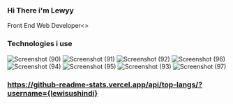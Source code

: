 ### Hi There i'm Lewyy

<p> Front End Web Developer<>

<br>


### Technologies i use
![Screenshot (90)](https://user-images.githubusercontent.com/104835999/211186740-f308c536-4ad0-43ec-9dbb-fbdaf2bfe320.png)
![Screenshot (91)](https://user-images.githubusercontent.com/104835999/211186744-459467bd-eca5-436d-ab7b-295e1fd9db50.png)
![Screenshot (92)](https://user-images.githubusercontent.com/104835999/211186753-6a163cc0-23b9-4c0f-9de4-19c75ce704e7.png)
![Screenshot (96)](https://user-images.githubusercontent.com/104835999/211186760-fe15518f-3321-4f82-9f49-3d29927a6b1c.png)
![Screenshot (94)](https://user-images.githubusercontent.com/104835999/211186768-6d765fdd-f4bd-47cd-b555-322f7042087a.png)
![Screenshot (95)](https://user-images.githubusercontent.com/104835999/211186777-49342f24-fd39-4d9b-b418-4310fb8a62ac.png)
![Screenshot (93)](https://user-images.githubusercontent.com/104835999/211186785-72c75f57-4606-4f0e-9728-7e877b4c05d8.png)
![Screenshot (97)](https://user-images.githubusercontent.com/104835999/211186792-1bfe1c77-f1c9-402a-b539-8021cb1d1c82.png)


### https://github-readme-stats.vercel.app/api/top-langs/?username={lewisushindi}


